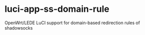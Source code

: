 # luci-app-ss-domain-rule
OpenWrt/LEDE LuCI support for domain-based redirection rules of shadowsocks
